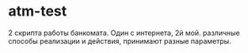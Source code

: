 # atm-test
2 скрипта работы банкомата.
Один с интернета, 2й мой. различные способы реализации и действия, принимают разные параметры.
